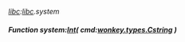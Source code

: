 _[libc](../../modules/libc/libc-module.md):[libc](../../modules/libc/libc-module.md).system_
##### Function system:[Int](../../modules/wonkey/wonkey-types-int.md)( cmd:[wonkey.types.Cstring](../../modules/wonkey/wonkey-types-cstring.md) )
